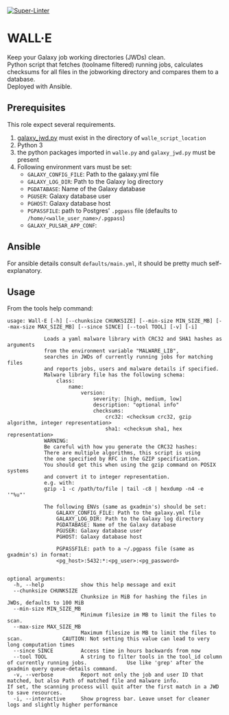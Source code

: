 [![Super-Linter](https://github.com/usegalaxy-eu/WallE/actions/workflows/lint.yml/badge.svg)](https://github.com/marketplace/actions/super-linter)

# WALL·E
Keep your Galaxy job working directories (JWDs) clean.  
Python script that fetches (toolname filtered) running jobs, calculates checksums for all files in the jobworking directory and compares them to a database.  
Deployed with Ansible.

## Prerequisites
This role expect several requirements.
1. [galaxy_jwd.py](https://github.com/usegalaxy-eu/infrastructure-playbook/blob/master/roles/usegalaxy-eu.bashrc/files/galaxy_jwd.py) must exist in the directory of `walle_script_location`
2. Python 3
2. the python packages imported in `walle.py` and `galaxy_jwd.py` must be present
3. Following environment vars must be set:
    - `GALAXY_CONFIG_FILE`: Path to the galaxy.yml file
    - `GALAXY_LOG_DIR`: Path to the Galaxy log directory
    - `PGDATABASE`: Name of the Galaxy database
    - `PGUSER`: Galaxy database user
    - `PGHOST`: Galaxy database host
    - `PGPASSFILE`: path to Postgres' `.pgpass` file (defaults to `/home/<walle_user_name>/.pgpass`)
    - `GALAXY_PULSAR_APP_CONF`: 
## Ansible
For ansible details consult `defaults/main.yml`, it should be pretty much self-explanatory.  

## Usage
From the tools help command:
~~~
usage: Wall·E [-h] [--chunksize CHUNKSIZE] [--min-size MIN_SIZE_MB] [--max-size MAX_SIZE_MB] [--since SINCE] [--tool TOOL] [-v] [-i]

            Loads a yaml malware library with CRC32 and SHA1 hashes as arguments
            from the environment variable "MALWARE_LIB",
            searches in JWDs of currently running jobs for matching files
            and reports jobs, users and malware details if specified.
            Malware library file has the following schema:
                class:
                    name:
                        version:
                            severity: [high, medium, low]
                            description: "optional info"
                            checksums:
                                crc32: <checksum crc32, gzip algorithm, integer representation>
                                sha1: <checksum sha1, hex representation>
            WARNING:
            Be careful with how you generate the CRC32 hashes:
            There are multiple algorithms, this script is using
            the one specified by RFC in the GZIP specification.
            You should get this when using the gzip command on POSIX systems
            and convert it to integer representation.
            e.g. with:
            gzip -1 -c /path/to/file | tail -c8 | hexdump -n4 -e '"%u"'
            
            The following ENVs (same as gxadmin's) should be set:
                GALAXY_CONFIG_FILE: Path to the galaxy.yml file
                GALAXY_LOG_DIR: Path to the Galaxy log directory
                PGDATABASE: Name of the Galaxy database
                PGUSER: Galaxy database user
                PGHOST: Galaxy database host

                PGPASSFILE: path to a ~/.pgpass file (same as gxadmin's) in format:
                <pg_host>:5432:*:<pg_user>:<pg_password>
            

optional arguments:
  -h, --help            show this help message and exit
  --chunksize CHUNKSIZE
                        Chunksize in MiB for hashing the files in JWDs, defaults to 100 MiB
  --min-size MIN_SIZE_MB
                        Minimum filesize im MB to limit the files to scan.
  --max-size MAX_SIZE_MB
                        Maximum filesize im MB to limit the files to scan.             CAUTION: Not setting this value can lead to very long computation times
  --since SINCE         Access time in hours backwards from now
  --tool TOOL           A string to filter tools in the tool_id column of currently running jobs.             Use like 'grep' after the gxadmin query queue-details command.
  -v, --verbose         Report not only the job and user ID that matched, but also Path of matched file and malware info.             If set, the scanning process will quit after the first match in a JWD to save resources.
  -i, --interactive     Show progress bar. Leave unset for cleaner logs and slightly higher performance
~~~
